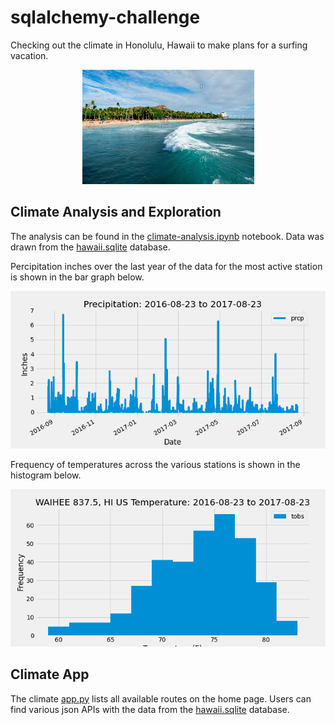 # sqlalchemy-challenge

Checking out the climate in Honolulu, Hawaii to make plans for a surfing vacation.

<p align="center"><img src="https://github.com/meielerol/sqlalchemy-challenge/blob/main/images/image.png" alt ="Honolulu Surf"></p>

## Climate Analysis and Exploration

The analysis can be found in the [climate-analysis.ipynb](https://github.com/meielerol/sqlalchemy-challenge/blob/main/climate_starter.ipynb) notebook. Data was drawn from the [hawaii.sqlite](https://github.com/meielerol/sqlalchemy-challenge/blob/main/Resources/hawaii.sqlite) database.

Percipitation inches over the last year of the data for the most active station is shown in the bar graph below.

![Percipitation Inches vs Date Bar Chart](https://github.com/meielerol/sqlalchemy-challenge/blob/main/output-data/Percipitation-Chart.png)

Frequency of temperatures across the various stations is shown in the histogram below.

![Frequency vs Temperature (F) Histogram](https://github.com/meielerol/sqlalchemy-challenge/blob/main/output-data/ActiveStation-Temp-Chart.png)

## Climate App

The climate [app.py](https://github.com/meielerol/sqlalchemy-challenge/blob/main/app.py) lists all available routes on the home page. Users can find various json APIs with the data from the [hawaii.sqlite](https://github.com/meielerol/sqlalchemy-challenge/blob/main/Resources/hawaii.sqlite) database.